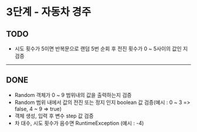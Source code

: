 # 3단계 - 자동차 경주

## TODO

- 시도 횟수가 5이면 반복문으로 랜덤 5번 순회 후 전진 횟수가 0 ~ 5사이의 값인 지 검증


---

## DONE

- Random 객체가 0 ~ 9 범위내의 값을 출력하는지 검증
- Random 범위 내에서 값의 전진 또는 정지 인지 boolean 값 검증(예시 : 0 ~ 3 => false, 4 ~ 9 => true)
- 객체 생성, 입력 후 변수 step 값 검증
- 차 대수, 시도 횟수가 음수면 RuntimeException (예시 : -4)